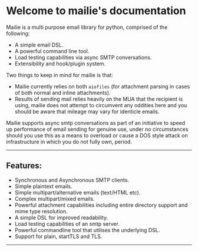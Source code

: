 # Welcome to mailie's documentation

Mailie is a multi purpose email library for python, comprised of the following:


 - A simple email DSL.
 - A powerful command line tool.
 - Load testing capabilities via async SMTP conversations.
 - Extensibility and hook/plugin system.


Two things to keep in mind for mailie is that:

 - Mailie currently relies on both `aiofiles` (for attachment parsing in cases of both normal and inline attachments).
 - Results of sending mail relies heavily on the MUA that the recipient is using, mailie does not attempt to circumvent any oddities here and you should be aware that mileage may vary for identicle emails.

Mailie supports async smtp conversations as part of an initiative to speed up performance of email sending for genuine use, under no circumstances should you use this as a means to overload or cause a DOS style attack on infrastructure in which you do not fully own, period.

----

Features:
-----------------

 - Synchronous and Asynchronous SMTP clients.
 - Simple plaintext emails.
 - Simple multipart/alternative emails (text/HTML etc).
 - Complex multipart/mixed emails.
 - Powerful attachment capabilities including entire directory support and mime type resolution.
 - A simple DSL for improved readability.
 - Load testing capabilities of an smtp server.
 - Powerful commandline tool that utilises the underlying DSL.
 - Support for plain, startTLS and TLS.

----
